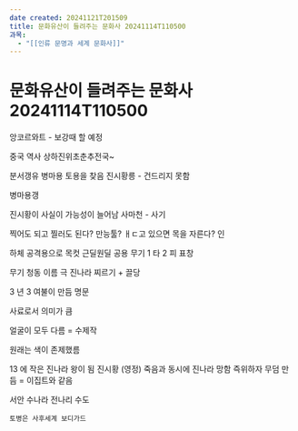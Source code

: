 ```yaml
---
date created: 20241121T201509
title: 문화유산이 들려주는 문화사 20241114T110500
과목:
  - "[[인류 문명과 세계 문화사]]"
---
```


# 문화유산이 들려주는 문화사 20241114T110500

앙코르와트 - 보강때 할 예정

중국 역사 상하진위초춘추전국~

분서갱유
병마용
토용을 찾음
진시황릉 - 건드리지 못함

병마용갱

진시황이 사실이 가능성이 늘어남
사마천 - 사기

찍어도 되고 찔러도 된다?
만능툴?
ㅐㄷ고 있으면 목을 자른다?
인

하체 공격용으로
목컷
근딜원딜 공용 무기
1 타 2 피
표창

무기 청동 이름 극 진나라
찌르기 + 끌당

3 년 3 여불이 만듬
명문

사료로서 의미가 큼

얼굴이 모두 다름 = 수제작

원래는 색이 존제했름

13 에 작은 진나라 왕이 됨 진시황 (영정)
죽음과 동시에 진나라 망함
즉위하자 무덤 만듬 = 이집트와 같음

서안 수나라 전나리 수도

	토병은 사후세계 보디가드
